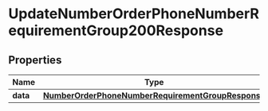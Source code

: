 

# UpdateNumberOrderPhoneNumberRequirementGroup200Response


## Properties

| Name | Type | Description | Notes |
|------------ | ------------- | ------------- | -------------|
|**data** | [**NumberOrderPhoneNumberRequirementGroupResponse**](NumberOrderPhoneNumberRequirementGroupResponse.md) |  |  [optional] |



